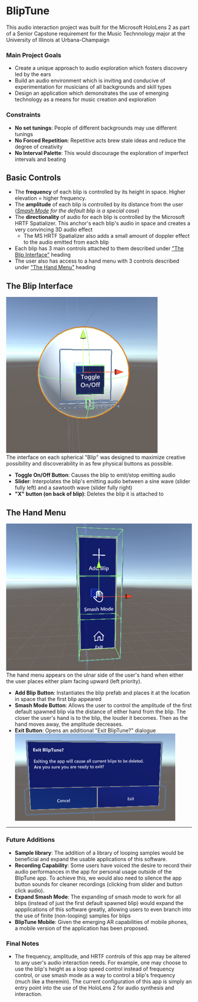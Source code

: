 # BlipTune
This audio interaction project was built for the Microsoft HoloLens 2 as part of a Senior Capstone requirement for the Music Technnology major at the University of Illinois at Urbana-Champaign

### Main Project Goals
- Create a unique approach to audio exploration which fosters discovery led by the ears 
- Build an audio environment which is inviting and conducive of experimentation for musicians of all backgrounds and skill types 
- Design an application which demonstrates the use of emerging technology as a means for music creation and exploration

### Constraints
- **No set tunings**: People of different backgrounds may use different tunings
- **No Forced Repetition**: Repetitive acts brew stale ideas and reduce the degree of creativity
- **No Interval Palette**: This would discourage the exploration of imperfect intervals and beating 

## Basic Controls
- The **frequency** of each blip is controlled by its height in space. Higher elevation = higher frequency.
- The **amplitude** of each blip is controlled by its distance from the user (*[Smash Mode](https://github.com/CJRosas/BlipTune/edit/master/README.md/#L33) for the default blip is a special case*)
- The **directionality** of audio for each blip is controlled by the Microsoft HRTF Spatializer. This anchor's each blip's audio in space and creates a very convincing 3D audio effect
  - The MS HRTF Spatializer also adds a small amount of doppler effect to the audio emitted from each blip
- Each blip has 3 main controls attached to them described under ["The Blip Interface"](#The-Blip-Interface) heading
- The user also has access to a hand menu with 3 controls described under ["The Hand Menu"](#The-Hand-Menu) heading

## The Blip Interface
![A sphere with button and slider attached](https://github.com/CJRosas/BlipTune/blob/master/Media/Screenshot%202022-04-25%20233255.png) <br />
The interface on each spherical "Blip" was designed to maximize creative possibility and discoverability in as few physical buttons as possible. 
- **Toggle On/Off Button**: Causes the blip to emit/stop emitting audio
- **Slider**: Interpolates the blip's emitting audio between a sine wave (slider fully left) and a sawtooth wave (slider fully right)
- **"X" button (on back of blip)**: Deletes the blip it is attached to

## The Hand Menu
![A stack of 3 buttons](https://github.com/CJRosas/BlipTune/blob/master/Media/Screenshot%202022-04-25%20233329.png)
The hand menu appears on the ulnar side of the user's hand when either the user places either plam facing upward (left priority).
- **Add Blip Button**: Instantiates the blip prefab and places it at the location in space that the first blip appeared
- **Smash Mode Button**: Allows the user to control the amplitude of the first default spawned blip via the distance of either hand from the blip. The closer the user's hand is to the blip, the louder it becomes. Then as the hand moves away, the amplitude decreases.
- **Exit Button**: Opens an additional "Exit BlipTune?" dialogue <br/>
![Confirm Exit Button](https://github.com/CJRosas/BlipTune/blob/master/Media/Screenshot%202022-04-26%20000906.png)

***

### Future Additions
- **Sample library**: The addition of a library of looping samples would be beneficial and expand the usable applications of this software.
- **Recording Capability**: Some users have voiced the desire to record their audio performances in the app for personal usage outside of the BlipTune app. To achieve this, we would also need to silence the app button sounds for cleaner recordings (clicking from slider and button click audio).
- **Expand Smash Mode**: The expanding of smash mode to work for all blips (instead of just the first default spawned blip) would expand the appplications of this software greatly, allowing users to even branch into the use of finite (non-looping) samples for blips
- **BlipTune Mobile**: Given the emerging AR capabilities of mobile phones, a mobile version of the application has been proposed.

### Final Notes
- The frequency, amplitude, and HRTF controls of this app may be altered to any user's audio interaction needs. For example, one may choose to use the blip's height as a loop speed control instead of frequency control, or use smash mode as a way to control a blip's frequency (much like a theremin). The current configuration of this app is simply an entry point into the use of the HoloLens 2 for audio synthesis and interaction.

